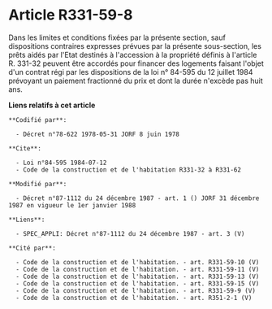 # Article R331-59-8

Dans les limites et conditions fixées par la présente section, sauf dispositions contraires expresses prévues par la présente
sous-section, les prêts aidés par l'Etat destinés à l'accession à la propriété définis à l'article R. 331-32 peuvent être
accordés pour financer des logements faisant l'objet d'un contrat régi par les dispositions de la loi n° 84-595 du 12 juillet
1984 prévoyant un paiement fractionné du prix et dont la durée n'excède pas huit ans.

**Liens relatifs à cet article**

	**Codifié par**:

	  - Décret n°78-622 1978-05-31 JORF 8 juin 1978

	**Cite**:

	  - Loi n°84-595 1984-07-12
	  - Code de la construction et de l'habitation R331-32 à R331-62

	**Modifié par**:

	  - Décret n°87-1112 du 24 décembre 1987 - art. 1 () JORF 31 décembre 1987 en vigueur le 1er janvier 1988

	**Liens**:

	  - SPEC_APPLI: Décret n°87-1112 du 24 décembre 1987 - art. 3 (V)

	**Cité par**:

	  - Code de la construction et de l'habitation. - art. R331-59-10 (V)
	  - Code de la construction et de l'habitation. - art. R331-59-11 (V)
	  - Code de la construction et de l'habitation. - art. R331-59-13 (V)
	  - Code de la construction et de l'habitation. - art. R331-59-15 (V)
	  - Code de la construction et de l'habitation. - art. R331-59-9 (V)
	  - Code de la construction et de l'habitation. - art. R351-2-1 (V)
